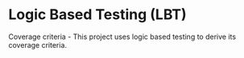# Logic Based Testing (LBT)
 
Coverage criteria - This project uses logic based testing to derive its coverage criteria.
